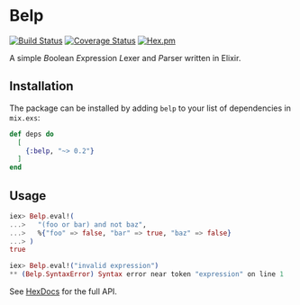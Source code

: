 # Belp

[![Build Status](https://travis-ci.org/tlux/belp.svg?branch=master)](https://travis-ci.org/tlux/belp)
[![Coverage Status](https://coveralls.io/repos/github/tlux/belp/badge.svg?branch=master)](https://coveralls.io/github/tlux/belp?branch=master)
[![Hex.pm](https://img.shields.io/hexpm/v/belp.svg)](https://hex.pm/packages/belp)

A simple *B*oolean *E*xpression *L*exer and *P*arser written in Elixir.

## Installation

The package can be installed by adding `belp` to your list of dependencies in
`mix.exs`:

```elixir
def deps do
  [
    {:belp, "~> 0.2"}
  ]
end
```

## Usage

```elixir
iex> Belp.eval!(
...>   "(foo or bar) and not baz",
...>   %{"foo" => false, "bar" => true, "baz" => false}
...> )
true
```

```elixir
iex> Belp.eval!("invalid expression")
** (Belp.SyntaxError) Syntax error near token "expression" on line 1
```

See [HexDocs](https://hexdocs.pm/belp) for the full API.
